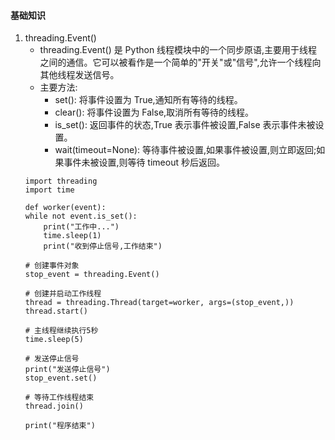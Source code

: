 #### 基础知识
1. threading.Event()
    - threading.Event() 是 Python 线程模块中的一个同步原语,主要用于线程之间的通信。它可以被看作是一个简单的"开关"或"信号",允许一个线程向其他线程发送信号。
    - 主要方法:
        - set(): 将事件设置为 True,通知所有等待的线程。
        - clear(): 将事件设置为 False,取消所有等待的线程。
        - is_set(): 返回事件的状态,True 表示事件被设置,False 表示事件未被设置。
        - wait(timeout=None): 等待事件被设置,如果事件被设置,则立即返回;如果事件未被设置,则等待 timeout 秒后返回。
    ```
    import threading
    import time

    def worker(event):
    while not event.is_set():
        print("工作中...")
        time.sleep(1)
        print("收到停止信号,工作结束")

    # 创建事件对象
    stop_event = threading.Event()

    # 创建并启动工作线程
    thread = threading.Thread(target=worker, args=(stop_event,))
    thread.start()

    # 主线程继续执行5秒
    time.sleep(5)

    # 发送停止信号
    print("发送停止信号")
    stop_event.set()

    # 等待工作线程结束
    thread.join()

    print("程序结束")
    ```